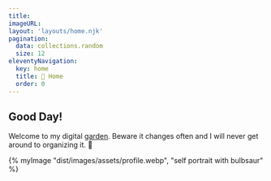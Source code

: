 ```yaml
---
title: 
imageURL: 
layout: 'layouts/home.njk'
pagination: 
  data: collections.random
  size: 12
eleventyNavigation:
  key: home
  title: 🐀 Home
  order: 0
---
```


<article class="sm:col-span-2 col-span-6 break-inside-avoid-column">
<h2 class="font-sans"><span class="text-teal-600 bg-teal-100 rounded-3xl px-4 mb-4">Good Day!</span></h2>
<p class="font-serif bg-blue-50 rounded-xl p-4 mt-4">Welcome to my digital <a href="https://maggieappleton.com/garden-history">garden</a>. Beware it changes often and I will never get around to organizing it. 🐋</p>  
   </article>
 <article class="sm:col-span-4 col-span-6 pt-4">
 {% myImage "dist/images/assets/profile.webp", "self portrait with bulbsaur" %}      
 </article> 